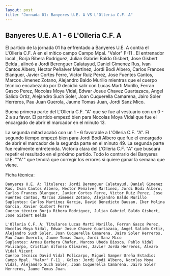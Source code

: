 ```yaml
--- 
layout: post 
title: "Jornada 01: Banyeres U.E. A VS L'Olleria C.F. A"
---
```


## Banyeres U.E. A 1 - 6 L'Olleria C.F. A

El partido de la jornada 01 ha enfrentado a Banyeres U.E. A contra el L'Olleria C.F. A en el mítico campo Campo Mpal. "Valor" F-11 . El entrenador local , Borja Ribera Rodriguez, Julian Gabriel Baldo Gisbert, Jose Gisbert Belda , alineó a Jordi Berenguer Calatayud, Daniel Gimenez Rus, Ivan Cantos Albero, Hector Peñalver Martinez, Jordi Bodi Albero, Carlos Frances Blanquer, Javier Cortes Ferre, Victor Ruiz Perez, Jose Fuentes Cantos, Marcos Jimenez Zotano, Alejandro Baldo Murillo mientras que el cuerpo técnico encabezado por D decidió salir con Lucas Marti Morillo, Ferran Gasco Perez, Nocolas Moya Vidal, Edwar Josue Chavez Guartazaca, Angel Salido Ortiz, Alejandro Such Soler, Joan Cuquerella Camarena, Jairo Soler Herreros, Pau Juan Guerola, Jaume Tomas Juan, Jordi Sanz Mico. 

Buena primera parte del L'Olleria C.F. "A" que se fue al vestuario con un 0 - 2 a su favor. El partido empezó bien para Nocolas Moya Vidal que fue el encargado de abrir el marcador en el minuto 13. 

La segunda mitad acabó con un 1 - 6 favorable a L'Olleria C.F. "A". El segundo tiempo empezó bien para Jordi Bodi Albero que fue el encargado de abrir el marcador de la segunda parte en el minuto 49. La segunda parte fue realmente entretenida. Victoria clara del L'Olleria C.F. "A" que buscará repetir el resultado en el próximo partido. Todo lo contrario del Banyeres U.E. ""A"" que tendrá que corregir los errores si quiere ganar la semana que viene. 

Ficha técnica: 
    
    Banyeres U.E. A: Titulares: Jordi Berenguer Calatayud, Daniel Gimenez Rus, Ivan Cantos Albero, Hector Peñalver Martinez, Jordi Bodi Albero, Carlos Frances Blanquer, Javier Cortes Ferre, Victor Ruiz Perez, Jose Fuentes Cantos, Marcos Jimenez Zotano, Alejandro Baldo Murillo 
    Suplentes: Carlos Martinez Garcia, David Benedicto Bausan, Iker Molina Garcia, Xavier Gisbert Ferre 
    Cuerpo técnico Borja Ribera Rodriguez, Julian Gabriel Baldo Gisbert, Jose Gisbert Belda 
    
    L'Olleria C.F. A: Titulares Lucas Marti Morillo, Ferran Gasco Perez, Nocolas Moya Vidal, Edwar Josue Chavez Guartazaca, Angel Salido Ortiz, Alejandro Such Soler, Joan Cuquerella Camarena, Jairo Soler Herreros, Pau Juan Guerola, Jaume Tomas Juan, Jordi Sanz Mico
    Suplentes: Arnau Barbera Chafer, Marcos Ubeda Biosca, Pablo Vidal Policarpo, Cristian Alfonso Olivares, Javier Jorda Herreros, Alvaro Vidal Vicent 
    Cuerpo técnico David Vidal Policarpo, Miguel Samper Ureña Estadio: Campo Mpal. "Valor" F-11 . Goles: Jordi Bodi Albero, Nocolas Moya Vidal, Alejandro Such Soler, Joan Cuquerella Camarena, Jairo Soler Herreros, Jaume Tomas Juan.  